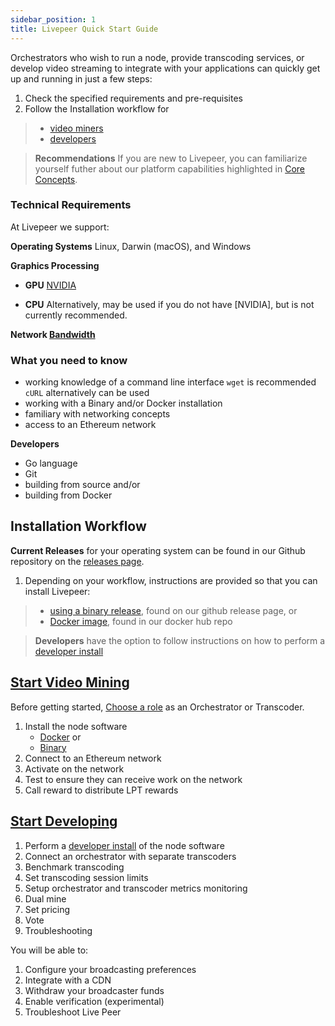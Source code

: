 ```yaml
---
sidebar_position: 1
title: Livepeer Quick Start Guide
---
```


Orchestrators who wish to run a node, provide transcoding services, or develop video streaming to integrate with your applications can quickly get up and running in just a few steps:

1. Check the specified requirements and pre-requisites  
2. Follow the Installation workflow for 
> - [video miners](/livepeer-quick-start/#start-video-mining)
> - [developers](/livepeer-quick-start/#start-developing)

>**Recommendations** If you are new to Livepeer, you can familiarize yourself futher about our platform capabilities highlighted in [Core Concepts](/core-concepts/core-concepts.md). 

### Technical Requirements

At Livepeer we support:

**Operating Systems** Linux, Darwin (macOS), and Windows

**Graphics Processing**
- **GPU** [NVIDIA](/reference-information/video-mining-references/gpu-support)

- **CPU** Alternatively, may be used if you do not have [NVIDIA], but is not currently recommended.

**Network [Bandwidth](/reference-information/video-mining-references/bandwidth)**


### What you need to know
- working knowledge of a command line interface
		 `wget` is recommended
		 `cURL` alternatively can be used
- working with a Binary and/or Docker installation
- familiary with networking concepts
- access to an Ethereum network	

**Developers**
- Go language
- Git
- building from source and/or
- building from Docker	

## Installation Workflow

**Current Releases** for your operating system can be found in our Github repository on the [releases page](https://github.com/livepeer/go-livepeer/releases).

1. Depending on your workflow, instructions are provided so that you can install Livepeer:
> * [using a binary release](/livepeer-quick-start/install-binary-release), found on our github release page, or
> * [Docker image](/livepeer-quick-start/install-docker), found in our docker hub repo

> **Developers** have the option to follow instructions on how to perform a [developer install](/livepeer-quick-start/developing-quick-start/installing-for-development)


## [Start Video Mining](/livepeer-quick-start/video-mining-quick-start/)

Before getting started, [Choose a role](/livepeer-quick-start/video-mining-quick-start/choosing-a-role) as an Orchestrator or Transcoder.

1. Install the node software
	- [Docker](/livepeer-quick-start/install-docker) or 
	- [Binary](/livepeer-quick-start/install-binary-release)
2. Connect to an Ethereum network
3. Activate on the network
4. Test to ensure they can receive work on the network
5. Call reward to distribute LPT rewards


## [Start Developing](/livepeer-quick-start/#start-developing)

1. Perform a [developer install](/livepeer-quick-start/developing-quick-start/installing-for-development) of the node software 
2. Connect an orchestrator with separate transcoders
3. Benchmark transcoding
4. Set transcoding session limits
5. Setup orchestrator and transcoder metrics monitoring
6. Dual mine
7. Set pricing
8. Vote
9. Troubleshooting


You will be able to:
1. Configure your broadcasting preferences
2. Integrate with a CDN
3. Withdraw your broadcaster funds
4. Enable verification (experimental)
5. Troubleshoot Live Peer

